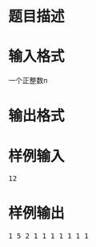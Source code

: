 

# 题目描述



# 输入格式


一个正整数n

# 输出格式



# 样例输入


<pre>12
</pre>

# 样例输出


<pre>1 5 2 1 1 1 1 1 1 1</pre>
